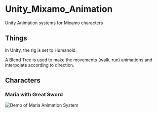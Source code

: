# Unity_Mixamo_Animation
Unity Animation systems for Mixamo characters 

## Things

In Unity, the rig is set to Humanoid.

A Blend Tree is used to make the movements (walk, run) animations and interpolate according to direction.

## Characters

### Maria with Great Sword

![Demo of Maria Animation System](Media\GreatSword_Maria.gif)